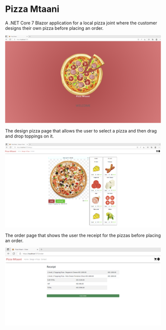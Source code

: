 # Pizza Mtaani
A .NET Core 7 Blazor application for a local pizza joint where the customer designs their own pizza before placing an order.

![alt text](https://github.com/BrianKiarieMwaniki/PizzaMtaani/blob/develop/screenshots/splash-screen.png)

The design pizza page that allows the user to select a pizza and then drag and drop toppings on it.

![alt text](https://github.com/BrianKiarieMwaniki/PizzaMtaani/blob/develop/screenshots/design-pizza.png)

The order page that shows the user the receipt for the pizzas before placing an order.

![alt text](https://github.com/BrianKiarieMwaniki/PizzaMtaani/blob/develop/screenshots/receipt-page.png)
